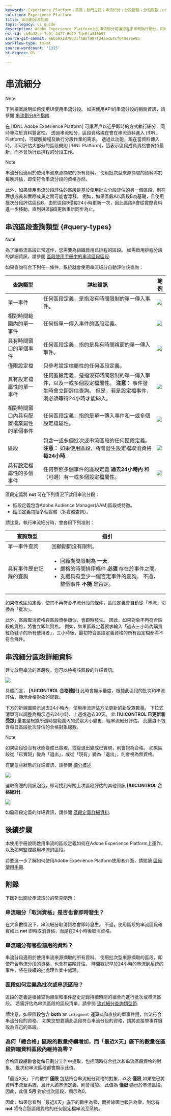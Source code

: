 ```yaml
---
keywords: Experience Platform；首頁；熱門主題；串流細分；分段服務；分段服務；ui指南；
solution: Experience Platform
title: 串流劃分UI指南
topic-legacy: ui guide
description: Adobe Experience Platform上的串流細分可讓您近乎即時執行細分，同時專注於資料的豐富性。 透過串流細分，區段資格現在會在資料進入Platform時進行，以緩解排程及執行區段工作的需求。 透過此功能，現在大部分的區段規則都可在資料傳入Platform時評估，這表示區段成員資格會保持最新，而不會執行排程的區段工作。
exl-id: cb9b32ce-7c0f-4477-8c49-7de0fa310b97
source-git-commit: e6b5ea1878631fa88f907fd4aec64cf040e76e95
workflow-type: tm+mt
source-wordcount: '1315'
ht-degree: 0%

---
```


# 串流細分

>[!NOTE]
>
>下列檔案說明如何使用UI使用串流分段。 如需使用API的串流分段的相關資訊，請參閱 [串流劃分API指南](../api/streaming-segmentation.md).

在 [!DNL Adobe Experience Platform] 可讓客戶以近乎即時的方式執行細分，同時專注於資料豐富性。 透過串流細分，區段資格現在會在串流資料進入 [!DNL Platform]，可緩解排程及執行分段作業的需求。 透過此功能，現在當資料傳入時，即可評估大部分的區段規則 [!DNL Platform]，這表示區段成員資格會保持最新，而不會執行已排程的分段工作。

>[!NOTE]
>
>串流分段適用於使用串流來源擷取的所有資料。 使用批次型來源擷取的資料將於每晚評估，即使符合串流分段的資格亦然。
>
>此外，如果使用串流分段評估的區段是基於使用批次分段評估的另一個區段，則在理想成員和實際成員之間可能會漂移。 例如，如果區段A以區段B為基礎，且使用批次分段評估區段B，由於區段B僅每24小時更新一次，因此區段A會從實際資料進一步移動，直到與區段B更新重新同步為止。

## 串流區段查詢類型 {#query-types}

>[!NOTE]
>
>為了讓串流區段正常運作，您需要為組織啟用已排程的區段。 如需啟用排程分段的詳細資訊，請參閱 [區段使用手冊中的串流區段區段](./overview.md#scheduled-segmentation).

如果查詢符合下列任一條件，系統就會使用串流細分自動評估該查詢：

| 查詢類型 | 詳細資訊 | 範例 |
| ---------- | ------- | ------- |
| 單一事件 | 任何區段定義，是指沒有時間限制的單一傳入事件。 | ![](../images/ui/streaming-segmentation/incoming-hit.png) |
| 相對時間範圍內的單一事件 | 任何指單一傳入事件的區段定義。 | ![](../images/ui/streaming-segmentation/relative-hit-success.png) |
| 具有時間窗口的單個事件 | 任何區段定義，指的是具有時間視窗的單一傳入事件。 | ![](../images/ui/streaming-segmentation/historic-time-window.png) |
| 僅限設定檔 | 只參考設定檔屬性的任何區段定義。 |  |
| 具有設定檔屬性的單一事件 | 任何區段定義，是指沒有時間限制的單一傳入事件，以及一或多個設定檔屬性。 **注意：** 事件發生時會立即評估查詢。 但是，若是設定檔事件，則必須等待24小時才能納入。 | ![](../images/ui/streaming-segmentation/profile-hit.png) |
| 相對時間窗口內具有配置檔案屬性的單個事件 | 任何區段定義，指的是單一傳入事件和一或多個設定檔屬性。 | ![](../images/ui/streaming-segmentation/profile-relative-success.png) |
| 區段 | 包含一或多個批次或串流區段的任何區段定義。 **注意：** 如果使用區段，將會發生設定檔取消資格 **每24小時**. | ![](../images/ui/streaming-segmentation/two-batches.png) |
| 具有設定檔屬性的多個事件 | 任何參照多個事件的區段定義 **過去24小時內** 和（可選）有一或多個設定檔屬性。 | ![](../images/ui/streaming-segmentation/event-history-success.png) |

區段定義將 **not** 可在下列情況下啟用串流分段：

- 區段定義包含Adobe Audience Manager(AAM)區段或特徵。
- 區段定義包括多個實體（多實體查詢）。

請注意，執行串流細分時，會套用下列准則：

| 查詢類型 | 指引 |
| ---------- | -------- |
| 單一事件查詢 | 回顧期間沒有限制。 |
| 具有事件歷史記錄的查詢 | <ul><li>回顧期間限制為 **一天**.</li><li>嚴格的時間排序條件 **必須** 存在於事件之間。</li><li>支援具有至少一個否定事件的查詢。 不過，整個事件 **不能** 是否定。</li></ul> |

如果修改區段定義，使其不再符合串流分段的條件，區段定義會自動從「串流」切換為「批次」。

此外，區段取消資格與區段資格類似，會即時發生。 因此，如果對象不再符合區段的資格，將會立即無資格。 例如，如果區段定義要求輸入「過去三小時內購買紅色鞋子的所有使用者」，三小時後，最初符合區段定義資格的所有設定檔都將不符合條件。

## 串流細分區段詳細資料

建立啟用串流的區段後，您可以檢視該區段的詳細資訊。

![](../images/ui/streaming-segmentation/monitoring-streaming-segment.png)

具體而言， **[!UICONTROL 合格總計]** 此時會顯示量度，根據此區段的批次和串流評估，顯示合格對象的總數。

下方的折線圖顯示過去24小時內，使用串流評估方法更新的新受眾數量。 下拉式清單可以調整為顯示過去24小時、上週或過去30天。 此 **[!UICONTROL 已更新新受眾]** 量度是根據所選時間範圍內的受眾大小變更，經串流細分評估。 此量度不包含每日區段批次評估的合格對象總數。

>[!NOTE]
>
>如果區段從沒有狀態變成已實現，或從退出變成已實現，則會視為合格。 如果區段從「已實現」變為「退出」，或從「現有」變為「退出」，則會視為無資格。
>
>有關這些狀態的詳細資訊，請參閱 [細分概述](./overview.md#browse).

![](../images/ui/streaming-segmentation/monitoring-streaming-segment-graph.png)

選取旁邊的資訊泡泡，即可找到有關上次區段評估的其他資訊 **[!UICONTROL 合格總計]**.

![](../images/ui/streaming-segmentation/info-bubble.png)

如需區段定義的詳細資訊，請參閱 [區段定義詳細資料](#segment-details).

## 後續步驟

本使用手冊說明啟用串流的區段定義如何在Adobe Experience Platform上運作，以及如何監控啟用串流的區段。

若要進一步了解如何使用Adobe Experience Platform使用者介面，請閱讀 [區段使用手冊](./overview.md).

## 附錄

下節列出關於串流細分的常見問題：

### 串流細分「取消資格」是否也會即時發生？

在大多數情況下，串流細分取消資格會即時發生。 不過，使用區段的串流區段確實如此 **not** 即時取消資格，而是在24小時後取消資格。

### 串流細分有哪些適用的資料？

串流分段適用於使用串流來源擷取的所有資料。 使用批次型來源擷取的區段，即使符合串流分段的資格，也會在每晚評估。 時間戳記早於24小時的串流到系統的事件，將在後續的批處理作業中處理。

### 區段如何定義為批次或串流區段？

區段的定義是根據查詢類型和事件歷史記錄持續時間的組合而進行批次或串流區段。 若需評估為串流區段的區段清單，請參閱 [流式細分查詢類型節](#query-types).

請注意，如果區段包含 **both** an `inSegment` 運算式和直接的單事件鏈，無法符合串流分段的資格。 如果您想要讓此區段符合串流分段的資格，請將直接單事件鏈設為自己的區段。

### 為何「總合格」區段的數量持續增加，而「最近X天」底下的數量在區段詳細資料區段內維持為零？

合格區段總數會從每日劃分工作中提取，包括同時符合批次和串流區段資格的對象。 批次和串流區段都會顯示此值。

「最近X天」下的數字 **僅限** 包括符合串流細分資格的對象，以及 **僅限** 如果您已將資料串流至系統，且計入該串流定義，則會增加。 此值為 **僅限** 顯示於串流區段。 因此，此值 **5月** 對於批次區段，顯示為0。

因此，如果您看到「最近X天」底下的數字為零，而折線圖也報告為零，則您有 **not** 將符合該區段資格的任何設定檔串流至系統。